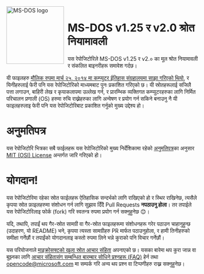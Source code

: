 <img width="150" height="150" align="left" style="float: left; margin: 0 10px 0 0;" alt="MS-DOS logo" src="https://github.com/Microsoft/MS-DOS/blob/master/msdos-logo.png">   

# MS-DOS v1.25 र v2.0 श्रोत नियामावली
यस रेपोजिटोरिले MS-DOS v1.25 र v2.० का मूल श्रोत नियामावली र संकलित बाइनरीहरू समावेश गर्दछ। 

यी फाइलहरु [मौलिक रुपमा मार्च २५, २०१४ मा कम्प्युटर ईतिहास संग्रहालयमा साझा गरिएको थियो](http://www.computerhistory.org/atchm/microsoft-ms-dos-early-source-code/), र यिनीहरुलाई फेरी पनि यस रेपोजिटोरिको माध्यमबाट पुनः प्रकाशित गरिएको छ। यी स्रोतहरूलाई सजिलै पत्ता लगाउन, बाहिरी लेख र कृयाकलापमा उल्लेख गर्न, र प्रारम्भिक व्यक्तिगत कम्प्युटरहरुका लागि निर्मित परिचालन प्रणाली (OS) हरुमा रुचि राख्नेहरुका लागि अन्वेषण र प्रयोग गर्न सकिने बनाउनु नै यी फाइलहरुलाइ फेरी पनि यस रेपोजिटोरिबाट प्रकाशित गर्नुको मुख्य उद्देश्य हो। 

# अनुमतिपत्र
यस रेपोजिटोरि भित्रका सबै फाईलहरू यस रेपोजिटोरिको मुख्य निर्देशिकामा रहेको [अनुमतिपत्र](https://github.com/Microsoft/MS-DOS/blob/master/LICENSE.md)का अनुसार [MIT (OSI) License]( https://en.wikipedia.org/wiki/MIT_License) अन्तर्गत जारि गरिएको हो। 

# योगदान!
यस रेपोजिटोरिमा रहेका स्रोत फाईलहरू ऐतिहासिक सन्दर्भको लागि राखिएको हो र स्थिर राखिनेछ, त्यसैले कृपया स्रोत फ़ाइलहरुमा संशोधन गर्न लागि सुझाव दिँदै Pull Requests **नपठाउनु होला**। तर तपाईले यस रेपोजिटोरिलाइ फोर्क (fork) गरि स्वतन्त्र रुपमा प्रयोग गर्न सक्नुहुनेछ 😊।    

यदि, तथापि, तपाईं थप गैर-स्रोत सामग्री वा गैर-स्रोत फाइलहरूमा संशोधनहरू गरेर पठाउन चाहानुहुन्छ (उदाहरण, यो README) भने, कृपया त्यस्ता सामग्रीहरु PR मार्फत पठाउनुहोला, र हामी तिनीहरुको समीक्षा गर्नेछौं र तपाईंको योगदानलाइ कस्तो रुपमा लिने भन्ने कुराको पनि विचार गर्नेछौं।

यस परियोजनाले [माइक्रोसफ्टको खुला स्रोत आचार संहिता](https://opensource.microsoft.com/codeofconduct/) अपनाएको छ। यसका बारेमा थप कुरा जान्न वा बुझ्नका लागि [आचार संहितासंग सम्बन्धित बारम्बार सोधिने प्रश्नहरू (FAQ)](https://opensource.microsoft.com/codeofconduct/faq/) हेर्न तथा [opencode@microsoft.com](mailto:opencode@microsoft.com) मा सम्पर्क गरि अन्य थप प्रश्न वा टिप्पणीहरु राख्न सक्नुहुनेछ।
